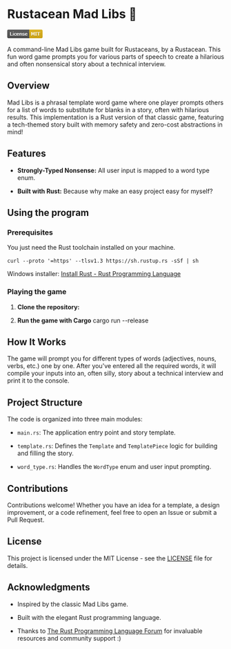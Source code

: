 # Rustacean Mad Libs 🦀

![LISENCE](image.png) 

A command-line Mad Libs game built for Rustaceans, by a Rustacean. This fun word game prompts you for various parts of speech to create a hilarious and often nonsensical story about a technical interview.

##  Overview

Mad Libs is a phrasal template word game where one player prompts others for a list of words to substitute for blanks in a story, often with hilarious results. This implementation is a Rust version of that classic game, featuring a tech-themed story built with memory safety and zero-cost abstractions in mind!

##  Features

- **Strongly-Typed Nonsense:** All user input is mapped to a word type enum.

- **Built with Rust:** Because why make an easy project easy for myself?


##  Using the program

### Prerequisites

You just need the Rust toolchain installed on your machine.

``` unix
curl --proto '=https' --tlsv1.3 https://sh.rustup.rs -sSf | sh
```

Windows installer: [Install Rust - Rust Programming Language](https://www.rust-lang.org/tools/install)

### Playing the game

1. **Clone the repository:**

2. **Run the game with Cargo**
	cargo run --release

## How It Works

The game will prompt you for different types of words (adjectives, nouns, verbs, etc.) one by one. After you've entered all the required words, it will compile your inputs into an, often silly, story about a technical interview and print it to the console.

## Project Structure

The code is organized into three main modules:

- `main.rs`: The application entry point and story template.

- `template.rs`: Defines the `Template` and `TemplatePiece` logic for building and filling the story.

- `word_type.rs`: Handles the `WordType` enum and user input prompting.

## Contributions

Contributions welcome! Whether you have an idea for a template, a design improvement, or a code refinement, feel free to open an Issue or submit a Pull Request.

## License

This project is licensed under the MIT License - see the [LICENSE](https://license/) file for details.

## Acknowledgments

- Inspired by the classic Mad Libs game.

- Built with the elegant Rust programming language.

- Thanks to [The Rust Programming Language Forum](https://users.rust-lang.org/) for invaluable resources and community support :)